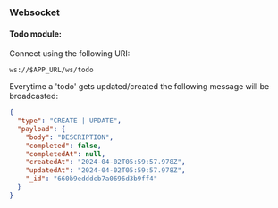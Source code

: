 ### Websocket

#### Todo module:

Connect using the following URI:
```
ws://$APP_URL/ws/todo
```
Everytime a 'todo' gets updated/created the following message will be broadcasted:

```json
{
  "type": "CREATE | UPDATE",
  "payload": {
    "body": "DESCRIPTION",
    "completed": false,
    "completedAt": null,
    "createdAt": "2024-04-02T05:59:57.978Z",
    "updatedAt": "2024-04-02T05:59:57.978Z",
    "_id": "660b9edddcb7a0696d3b9ff4"
  }
}
```
